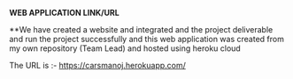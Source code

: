 **WEB APPLICATION LINK/URL**

**We have created a website and integrated and the project deliverable and run the project successfully and this web application was created from my own repository (Team Lead) and hosted using heroku cloud 

The URL is :- https://carsmanoj.herokuapp.com/ 

